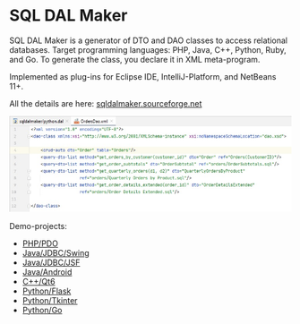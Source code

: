 # SQL DAL Maker
SQL DAL Maker is a generator of DTO and DAO classes to access relational databases. Target programming languages: PHP, Java, C++, Python, Ruby, and Go. To generate the class, you declare it in XML meta-program.

Implemented as plug-ins for Eclipse IDE, IntelliJ-Platform, and NetBeans 11+.

All the details are here: [sqldalmaker.sourceforge.net](sqldalmaker.sourceforge.net)

![SQL DAL Maker](sqldalmaker-idea.png)

Demo-projects:
* [PHP/PDO](https://github.com/panedrone/sdm.demo.php.sqlite3.todolist)
* [Java/JDBC/Swing](https://github.com/panedrone/sdm.demo.swing.sqlite3.thesaurus)
* [Java/JDBC/JSF](https://github.com/panedrone/sdm.demo.jsf.sqlite3.todolist)
* [Java/Android](https://github.com/panedrone/sdm.demo.android.sqlite3.thesaurus)
* [C++/Qt6](https://github.com/panedrone/sdm_demo_qt6_thesaurus)
* [Python/Flask](https://github.com/panedrone/sdm.demo.python.flask.todolist)
* [Python/Tkinter](https://github.com/panedrone/sdm.demo.python.tkinter.sqlite3.github-stat)
* [Python/Go](https://github.com/panedrone/sdm.demo.go.sqlite3.todolist)
